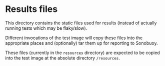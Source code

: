 # Results files

This directory contains the static files used for results (instead of actually running tests which may be flaky/slow).

Different invocations of the test image will copy these files into the appropriate places and (optionally) tar them up for reporting to Sonobuoy.

These files (currently in the `resources` directory) are expected to be copied into the test image at the absolute directory `/resources`.